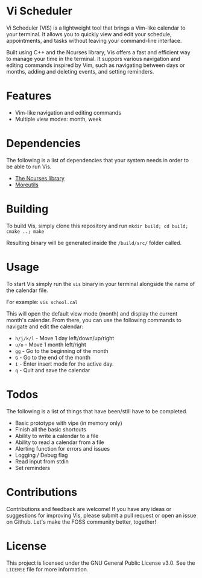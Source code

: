 # Vi Scheduler

Vi Scheduler (VIS) is a lightweight tool that brings a Vim-like calendar to your terminal. It allows you to quickly view and edit your schedule, appointments, and tasks without leaving your command-line interface. 

Built using C++ and the Ncurses library, Vis offers a fast and efficient way to manage your time in the terminal. It suppors various navigation and editing commands inspired by Vim, such as navigating between days or months, adding and deleting events, and setting reminders.

# Features 

 - Vim-like navigation and editing commands
 - Multiple view modes: month, week

# Dependencies 

The following is a list of dependencies that your system needs in order to be able to run Vis. 
 - [The Ncurses library](https://invisible-island.net/ncurses/announce.html)
 - [Moreutils](https://joeyh.name/code/moreutils/)

# Building 

To build Vis, simply clone this repository and run `mkdir build; cd build; cmake ..; make`

Resulting binary will be generated inside the `/build/src/` folder called.

# Usage

To start Vis simply run the `vis` binary in your terminal alongside the name of the calendar file.

For example: `vis school.cal`

This will open the default view mode (month) and display the current month's calendar. From there, you can use the following commands to navigate and edit the calendar: 
 - `h/j/k/l` - Move 1 day left/down/up/right
 - `u/o` - Move 1 month left/right
 - `gg` - Go to the beginning of the month
 - `G` - Go to the end of the month
 - `i` - Enter insert mode for the active day.
 - `q` - Quit and save the calendar

# Todos 

The following is a list of things that have been/still have to be completed.

 - Basic prototype with vipe (in memory only)
  - Finish all the basic shortcuts
 - Ability to write a calendar to a file
 - Ability to read a calendar from a file
 - Alerting function for errors and issues 
 - Logging / Debug flag 
 - Read input from stdin 
 - Set reminders

# Contributions 

Contributions and feedback are welcome! If you have any ideas or suggestions for improving Vis, please submit a pull request or open an issue on Github. Let's make the FOSS community better, together!

# License 

This project is licensed under the GNU General Public License v3.0. See the `LICENSE` file for more information.
